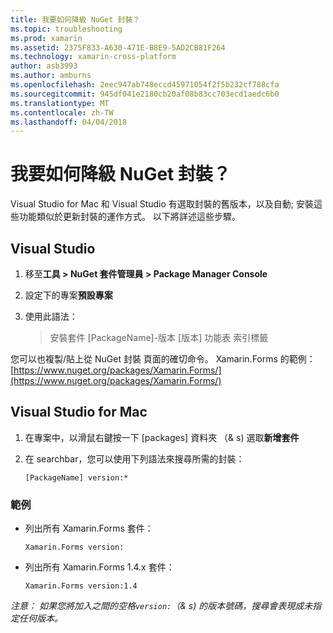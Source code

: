 ```yaml
---
title: 我要如何降級 NuGet 封裝？
ms.topic: troubleshooting
ms.prod: xamarin
ms.assetid: 2375F833-A630-471E-B8E9-5AD2CB81F264
ms.technology: xamarin-cross-platform
author: asb3993
ms.author: amburns
ms.openlocfilehash: 2eec947ab748eccd45971054f2f5b232cf788cfa
ms.sourcegitcommit: 945df041e2180cb20af08b83cc703ecd1aedc6b0
ms.translationtype: MT
ms.contentlocale: zh-TW
ms.lasthandoff: 04/04/2018
---
```

# <a name="how-do-i-downgrade-a-nuget-package"></a>我要如何降級 NuGet 封裝？

Visual Studio for Mac 和 Visual Studio 有選取封裝的舊版本，以及自動; 安裝這些功能類似於更新封裝的運作方式。 以下將詳述這些步驟。

## <a name="visual-studio"></a>Visual Studio
1. 移至**工具 > NuGet 套件管理員 > Package Manager Console**
2. 設定下的專案**預設專案**
3. 使用此語法：

    > 安裝套件 [PackageName]-版本 [版本] 功能表 索引標籤

您可以也複製/貼上從 NuGet 封裝 頁面的確切命令。 Xamarin.Forms 的範例： [https://www.nuget.org/packages/Xamarin.Forms/](https://www.nuget.org/packages/Xamarin.Forms/)

## <a name="visual-studio-for-mac"></a>Visual Studio for Mac
1. 在專案中，以滑鼠右鍵按一下 [packages] 資料夾 （& s) 選取**新增套件**
2. 在 searchbar，您可以使用下列語法來搜尋所需的封裝：

    `[PackageName] version:*`

### <a name="examples"></a>範例 
- 列出所有 Xamarin.Forms 套件： 

    `Xamarin.Forms version:`
- 列出所有 Xamarin.Forms 1.4.x 套件： 

    `Xamarin.Forms version:1.4`

*注意： 如果您將加入之間的空格`version:`（& s) 的版本號碼，搜尋會表現成未指定任何版本。*

